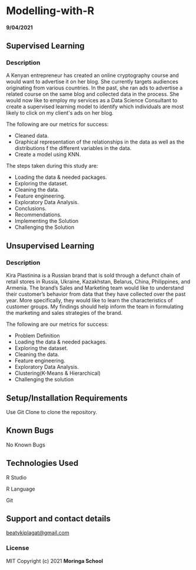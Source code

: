 # Modelling-with-R

#### 9/04/2021 

## Supervised Learning
### Description

A Kenyan entrepreneur has created an online cryptography course and would want to advertise it on her blog. 
She currently targets audiences originating from various countries.
In the past, she ran ads to advertise a related course on the same blog and collected data in the process. She would now like to employ my services as a Data Science Consultant to create a supervised learning model to identify which individuals are most likely to click on my client's ads on her blog.

The following are our metrics for success: 

- Cleaned data.
- Graphical representation of the relationships in the data as well as the distributions f the different variables in the data.
- Create a model using KNN.

The steps taken during this study are:

- Loading the data & needed packages.
- Exploring the dataset.
- Cleaning the data.
- Feature engineering.
- Exploratory Data Analysis.
- Conclusions.
- Recommendations.
- Implementing the Solution
- Challenging the Solution


## Unsupervised Learning
### Description

Kira Plastinina is a Russian brand that is sold through a defunct chain of retail stores in Russia, Ukraine, Kazakhstan, Belarus, China, Philippines, and Armenia. The brand’s Sales and Marketing team would like to understand their customer’s behavior from data that they have collected over the past year. More specifically, they would like to learn the characteristics of customer groups.
My findings should help inform the team in formulating the marketing and sales strategies of the brand. 

The following are our metrics for success:

- Problem Definition
- Loading the data & needed packages.
- Exploring the dataset.
- Cleaning the data.
- Feature engineering.
- Exploratory Data Analysis.
- Clustering(K-Means & Hierarchical)
- Challenging the solution


## Setup/Installation Requirements
Use Git Clone to clone the repository. 
## Known Bugs
No Known Bugs
## Technologies Used
R Studio

R Language

Git
## Support and contact details
beatykiplagat@gmail.com
### License
MIT
Copyright (c) 2021 **Moringa School**
